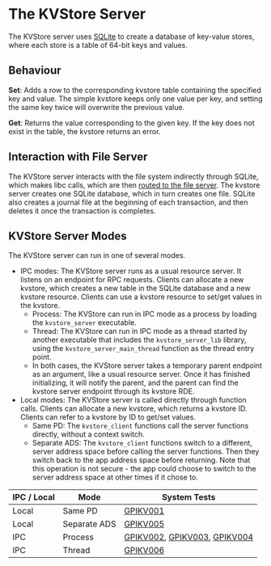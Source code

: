 # The KVStore Server
The KVStore server uses [SQLite](https://www.sqlite.org/) to create a database of key-value stores, where each store is a table of 64-bit keys and values.

## Behaviour
**Set**: Adds a row to the corresponding kvstore table containing the specified key and value. The simple kvstore keeps only one value per key, and setting the same key twice will overwrite the previous value.

**Get**: Returns the value corresponding to the given key. If the key does not exist in the table, the kvstore returns an error.

## Interaction with File Server
The KVStore server interacts with the file system indirectly through SQLite, which makes libc calls, which are then [routed to the file server](target_file_system_libc). The kvstore server creates one SQLite database, which in turn creates one file. SQLite also creates a journal file at the beginning of each transaction, and then deletes it once the transaction is completes.

## KVStore Server Modes
The KVStore server can run in one of several modes.
- IPC modes: The KVStore server runs as a usual resource server. It listens on an endpoint for RPC requests. Clients can allocate a new kvstore, which creates a new table in the SQLite database and a new kvstore resource. Clients can use a kvstore resource to set/get values in the kvstore.
    - Process: The KVStore can run in IPC mode as a process by loading the `kvstore_server` executable.
    - Thread: The KVStore can run in IPC mode as a thread started by another executable that includes the `kvstore_server_lib` library, using the `kvstore_server_main_thread` function as the thread entry point.
    - In both cases, the KVStore server takes a temporary parent endpoint as an argument, like a usual resource server. Once it has finished initializing, it will notify the parent, and the parent can find the kvstore server endpoint through its kvstore RDE.
- Local modes: The KVStore server is called directly through function calls. Clients can allocate a new kvstore, which returns a kvstore ID. Clients can refer to a kvstore by ID to get/set values.
    - Same PD: The `kvstore_client` functions call the server functions directly, without a context switch.
    - Separate ADS: The `kvstore_client` functions switch to a different, server address space before calling the server functions. Then they switch back to the app address space before returning. Note that this operation is not secure - the app could choose to switch to the server address space at other times if it chose to.

| IPC / Local | Mode | System Tests |
|---|---|---|
|Local|Same PD|[GPIKV001](target_test_kv001)|
|Local|Separate ADS|[GPIKV005](target_test_kv005)|
|IPC|Process|[GPIKV002](target_test_kv002), [GPIKV003](target_test_kv003), [GPIKV004](target_test_kv004)|
|IPC|Thread|[GPIKV006](target_test_kv006)|